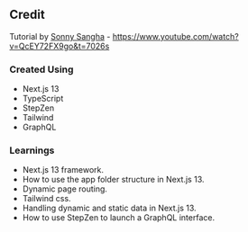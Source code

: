 ## Credit
Tutorial by [Sonny Sangha](https://www.youtube.com/@SonnySangha) - https://www.youtube.com/watch?v=QcEY72FX9go&t=7026s

### Created Using

- Next.js 13
- TypeScript
- StepZen
- Tailwind
- GraphQL

### Learnings
- Next.js 13 framework.
- How to use the app folder structure in Next.js 13.
- Dynamic page routing.
- Tailwind css.
- Handling dynamic and static data in Next.js 13.
- How to use StepZen to launch a GraphQL interface.

